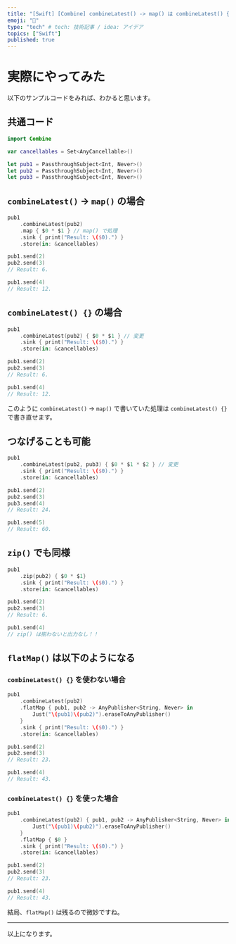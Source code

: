 ```yaml
---
title: "[Swift] [Combine] combineLatest() -> map() は combineLatest() {} で書き直せる"
emoji: "🌾"
type: "tech" # tech: 技術記事 / idea: アイデア
topics: ["Swift"]
published: true
---
```


# 実際にやってみた

以下のサンプルコードをみれば、わかると思います。

## 共通コード

```swift
import Combine

var cancellables = Set<AnyCancellable>()

let pub1 = PassthroughSubject<Int, Never>()
let pub2 = PassthroughSubject<Int, Never>()
let pub3 = PassthroughSubject<Int, Never>()
```

## `combineLatest()` -> `map()` の場合

```swift
pub1
    .combineLatest(pub2)
    .map { $0 * $1 } // map() で処理
    .sink { print("Result: \($0).") }
    .store(in: &cancellables)

pub1.send(2)
pub2.send(3)
// Result: 6.

pub1.send(4)
// Result: 12.
```

## `combineLatest() {}` の場合

```swift
pub1
    .combineLatest(pub2) { $0 * $1 } // 変更
    .sink { print("Result: \($0).") }
    .store(in: &cancellables)

pub1.send(2)
pub2.send(3)
// Result: 6.

pub1.send(4)
// Result: 12.
```

このように `combineLatest()` -> `map()` で書いていた処理は `combineLatest() {}` で書き直せます。

## つなげることも可能

```swift
pub1
    .combineLatest(pub2, pub3) { $0 * $1 * $2 } // 変更
    .sink { print("Result: \($0).") }
    .store(in: &cancellables)

pub1.send(2)
pub2.send(3)
pub3.send(4)
// Result: 24.

pub1.send(5)
// Result: 60.
```


## `zip()` でも同様

```swift
pub1
    .zip(pub2) { $0 * $1}
    .sink { print("Result: \($0).") }
    .store(in: &cancellables)

pub1.send(2)
pub2.send(3)
// Result: 6.

pub1.send(4)
// zip() は揃わないと出力なし！！
```

## `flatMap()` は以下のようになる

### `combineLatest() {}` を使わない場合

```swift
pub1
    .combineLatest(pub2)
    .flatMap { pub1, pub2 -> AnyPublisher<String, Never> in
        Just("\(pub1)\(pub2)").eraseToAnyPublisher()
    }
    .sink { print("Result: \($0).") }
    .store(in: &cancellables)

pub1.send(2)
pub2.send(3)
// Result: 23.

pub1.send(4)
// Result: 43.
```

### `combineLatest() {}` を使った場合

```swift
pub1
    .combineLatest(pub2) { pub1, pub2 -> AnyPublisher<String, Never> in
        Just("\(pub1)\(pub2)").eraseToAnyPublisher()
    }
    .flatMap { $0 }
    .sink { print("Result: \($0).") }
    .store(in: &cancellables)

pub1.send(2)
pub2.send(3)
// Result: 23.

pub1.send(4)
// Result: 43.
```

結局、`flatMap()` は残るので微妙ですね。

---

以上になります。